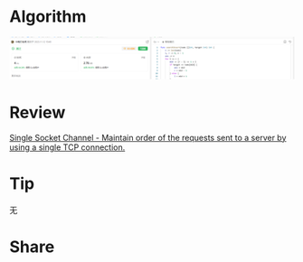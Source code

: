 # Algorithm

![算法](../../../images/temp/ricardoyu-2023-11-12-lc.png "算法")

# Review

[Single Socket Channel - Maintain order of the requests sent to a server by using a single TCP connection.](https://martinfowler.com/articles/patterns-of-distributed-systems/single-socket-channel.html)

# Tip

无

# Share
